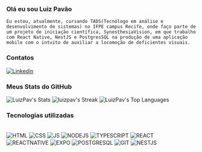 ### Olá eu sou Luiz Pavão

``
Eu estou, atualmente, cursando TADS(Tecnólogo em análise e desenvolvimento de sistemas) no IFPE campus Recife, onde faço parte de um projeto de iniciação científica, SynesthesiaVision, em que trabalho com React Native, NestJS e PostgresSQL na produção de uma aplicação mobile com o intuito de auxiliar a locomoção de deficientes visuais. 
``
### Contatos
[![Linkedin](https://img.shields.io/badge/LinkedIn-0077B5?style=for-the-badge&logo=linkedin&logoColor=white)](https://www.linkedin.com/in/luizpavao/)

### Meus Stats do GitHub
![LuizPav's Stats](https://github-readme-stats.vercel.app/api?username=LuizPav&theme=midnight-purple&show_icons=true&hide_border=true&count_private=true)
![luizpav's Streak](https://github-readme-streak-stats.herokuapp.com/?user=luizpav&theme=midnight-purple&hide_border=true)
![LuizPav's Top Languages](https://github-readme-stats.vercel.app/api/top-langs/?username=LuizPav&theme=midnight-purple&show_icons=true&hide_border=true&layout=compact)
  
### Tecnologias utilizadas

<div style="display: inline_block"><br/>
  <img align="center" alt="HTML" src="https://img.shields.io/badge/HTML-239120?style=for-the-badge&logo=html5&logoColor=white">
  <img align="center" alt="CSS" src="https://img.shields.io/badge/CSS-239120?&style=for-the-badge&logo=css3&logoColor=white">
  <img align="center" alt="JS" src="https://img.shields.io/badge/JavaScript-323330?style=for-the-badge&logo=javascript&logoColor=F7DF1E">
  <img align="center" alt="NODEJS" src="https://img.shields.io/badge/node.js-6DA55F?style=for-the-badge&logo=node.js&logoColor=white">
  <img align="center" alt="TYPESCRIPT" src="https://img.shields.io/badge/TypeScript-007ACC?style=for-the-badge&logo=typescript&logoColor=white">
  <img align="center" alt="REACT" src="https://img.shields.io/badge/React-20232A?style=for-the-badge&logo=react&logoColor=61DAFB">
  <img align="center" alt="REACTNATIVE" src="https://img.shields.io/badge/React_Native-20232A?style=for-the-badge&logo=react&logoColor=61DAFB">
  <img align="center" alt="EXPO" src="https://img.shields.io/badge/expo-1C1E24?style=for-the-badge&logo=expo&logoColor=#D04A37">
  <img align="center" alt="POSTGRESQL" src="https://img.shields.io/badge/PostgreSQL-316192?style=for-the-badge&logo=postgresql&logoColor=white">
  <img align="center" alt="GIT" src="https://img.shields.io/badge/Git-E34F26?style=for-the-badge&logo=git&logoColor=white">
  <img align="center" alt="NESTJS" src="https://img.shields.io/badge/nestjs-E0234E?style=for-the-badge&logo=nestjs&logoColor=white">
</div>
